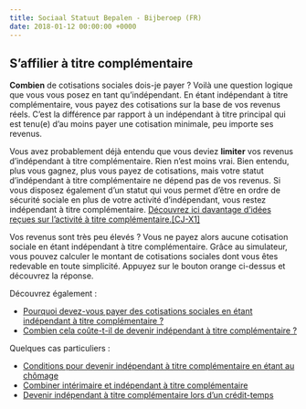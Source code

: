 ```yaml
---
title: Sociaal Statuut Bepalen - Bijberoep (FR)
date: 2018-01-12 00:00:00 +0000
---
```

## S’affilier à titre complémentaire

**Combien** de cotisations sociales dois-je payer ? Voilà une question logique que vous vous posez en tant qu’indépendant. En étant indépendant à titre complémentaire, vous payez des cotisations sur la base de vos revenus réels. C’est la différence par rapport à un indépendant à titre principal qui est tenu(e) d’au moins payer une cotisation minimale, peu importe ses revenus.

Vous avez probablement déjà entendu que vous deviez **limiter** vos revenus d’indépendant à titre complémentaire. Rien n’est moins vrai. Bien entendu, plus vous gagnez, plus vous payez de cotisations, mais votre statut d’indépendant à titre complémentaire ne dépend pas de vos revenus. Si vous disposez également d’un statut qui vous permet d’être en ordre de sécurité sociale en plus de votre activité d’indépendant, vous restez indépendant à titre complémentaire. [Découvrez ici davantage d’idées reçues sur l’activité à titre complémentaire.](https://blog.xerius.be/debutant/7-idees-recues-concernant-le-statut-dindependant-a-titre-complementaire)[\[CJ-X1\]](#_msocom_1) 

Vos revenus sont très peu élevés ? Vous ne payez alors aucune cotisation sociale en étant indépendant à titre complémentaire. Grâce au simulateur, vous pouvez calculer le montant de cotisations sociales dont vous êtes redevable en toute simplicité. Appuyez sur le bouton orange ci-dessus et découvrez la réponse.

Découvrez également :

* [Pourquoi devez-vous payer des cotisations sociales en étant indépendant à titre complémentaire ?](https://blog.xerius.be/zelfstandigen/waarom-zelfstandige-in-bijberoep-sociale-bijdragen)
* [Combien cela coûte-t-il de devenir  indépendant à titre complémentaire ?](https://www.xerius.be/blog/wat-kost-een-bijberoep)

Quelques cas particuliers :

* [Conditions pour devenir indépendant à titre complémentaire en étant au chômage](https://blog.xerius.be/debutant/activite-complementaire-chomage-conditions)
* [Combiner intérimaire et indépendant à titre complémentaire](https://blog.xerius.be/debutant/interimaire-et-independant-a-titre-complementaire-est-ce-possible)
* [Devenir indépendant à titre complémentaire lors d’un crédit-temps](https://blog.xerius.be/debutant/puis-je-devenir-independant-a-titre-complementaire-lors-dun-credit-temps)